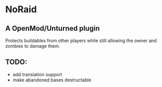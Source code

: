 # NoRaid
## A OpenMod/Unturned plugin
Protects buildables from other players while still allowing the owner and zombies to damage them.

## TODO:
- add translation support
- make abandoned bases destructable
